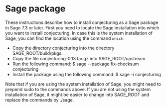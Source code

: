 Sage package
============

These instructions describe how to install conjecturing as a Sage package in
Sage 7.3 or later.
First you need to locate the Sage installation into which you want to install
conjecturing. In case this is the system installation of Sage, you can find
the location using the command `which`.

 * Copy the directory conjecturing into the directory SAGE_ROOT/build/pkgs.
 * Copy the file conjecturing-0.13.tar.gz into SAGE_ROOT/upstream.
 * Run the following command:
     $ sage --package fix-checksum conjecturing
 * Install the package using the following command:
     $ sage -i conjecturing

Note that if you are using the system installation of Sage, you might need to
prepend sudo to the commands above. If you are not using the system installation
of Sage, it might be easier to change into SAGE_ROOT and replace the commands by
./sage. 
